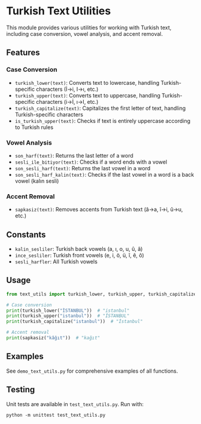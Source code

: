 # Turkish Text Utilities

This module provides various utilities for working with Turkish text, including case conversion, vowel analysis, and accent removal.

## Features

### Case Conversion

- `turkish_lower(text)`: Converts text to lowercase, handling Turkish-specific characters (İ→i, I→ı, etc.)
- `turkish_upper(text)`: Converts text to uppercase, handling Turkish-specific characters (i→İ, ı→I, etc.)
- `turkish_capitalize(text)`: Capitalizes the first letter of text, handling Turkish-specific characters
- `is_turkish_upper(text)`: Checks if text is entirely uppercase according to Turkish rules

### Vowel Analysis

- `son_harf(text)`: Returns the last letter of a word
- `sesli_ile_bitiyor(text)`: Checks if a word ends with a vowel
- `son_sesli_harf(text)`: Returns the last vowel in a word
- `son_sesli_harf_kalin(text)`: Checks if the last vowel in a word is a back vowel (kalın sesli)

### Accent Removal

- `sapkasiz(text)`: Removes accents from Turkish text (â→a, î→i, û→u, etc.)

## Constants

- `kalin_sesliler`: Turkish back vowels (a, ı, o, u, û, â)
- `ince_sesliler`: Turkish front vowels (e, i, ö, ü, î, ê, ô)
- `sesli_harfler`: All Turkish vowels

## Usage

```python
from text_utils import turkish_lower, turkish_upper, turkish_capitalize, sapkasiz

# Case conversion
print(turkish_lower("İSTANBUL"))  # "istanbul"
print(turkish_upper("istanbul"))  # "İSTANBUL"
print(turkish_capitalize("istanbul"))  # "İstanbul"

# Accent removal
print(sapkasiz("kâğıt"))  # "kağıt"
```

## Examples

See `demo_text_utils.py` for comprehensive examples of all functions.

## Testing

Unit tests are available in `test_text_utils.py`. Run with:

```
python -m unittest test_text_utils.py
```
